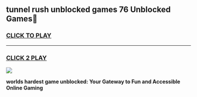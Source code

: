 
## tunnel rush unblocked games 76 Unblocked Games👋
<h3>
<a href="https://premium.freeplayer.one?title=tunnel_rush_unblocked_games_76&ref=16F">CLICK TO PLAY</a></h3>
<hr>

<h3>
<a href="https://premium.freeplayer.one?title=tunnel_rush_unblocked_games_76&ref=16F">CLICK 2 PLAY</a>
  
</h3>

<a href="https://premium.freeplayer.one?title=tunnel_rush_unblocked_games_76&ref=16F/"><img src="https://clearcache.store/games.png"></a>


**worlds hardest game unblocked: Your Gateway to Fun and Accessible Online Gaming**
